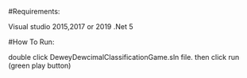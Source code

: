 #Requirements:

Visual studio 2015,2017 or 2019
.Net 5

#How To Run:

double click DeweyDewcimalClassificationGame.sln file.
then click run (green play button)
